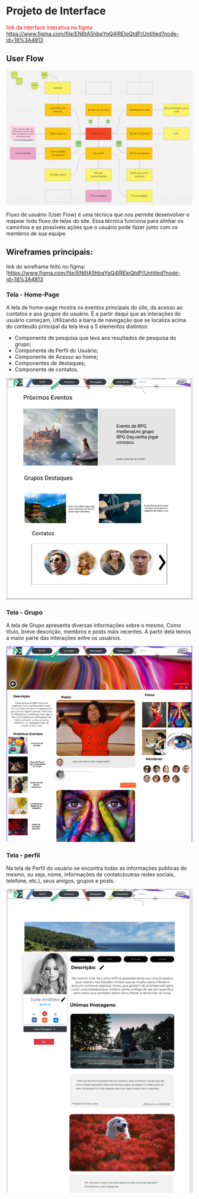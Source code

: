 
# Projeto de Interface

<span style="color:red">link da interface interativa no figma <a href="2-Especificação.md">https://www.figma.com/file/EN6tA5hbqYgQ4lREIpQtdP/Untitled?node-id=18%3A4813</a></span>

## User Flow

![Exemplo de UserFlow](images/image.png)

 Fluxo de usuário (User Flow) é uma técnica que nos permite desenvolver e mapear todo fluxo de telas do site. Essa técnica funciona para alinhar os caminhos e as possíveis ações que o usuário pode fazer junto com os membros de sua equipe.


## Wireframes principais:

link do wireframe feito no figma:
!https://www.figma.com/file/EN6tA5hbqYgQ4lREIpQtdP/Untitled?node-id=18%3A4813


### Tela - Home-Page
A tela de home-page mostra os eventos principais do site, da acesso ao contatos e aos grupos do usuário. É a partir daqui que as interações do usuário começam, Utilizando a barra de navegação que se localiza acima do conteudo principal da tela leva a 5 elementos distintos:
- Componente de pesquisa que leva aos resultados de pesquisa do grupo;
- Componente de Perfil do Usuário;
- Componente de Acesso ao home;
- Componentes de destaques;
- Componente de contatos. 

![wireframe](images/wireframe2.PNG)

### Tela - Grupo
A tela de Grupo apresenta diversas informações sobre o mesmo, Como titulo, breve descrição, membros e posts mais recentes. A partir dela temos a maior parte das  interações entre os usuários.

![wireframe](images/wireframe1.PNG)

### Tela - perfil
Na tela de Perfil do usuário se encontra todas as informações publicas do mesmo, ou seja, nome, informações de contato(outras redes sociais, telefone, etc.), seus amigos, grupos e posts. 

![wireframe](images/wireframe3.PNG)
